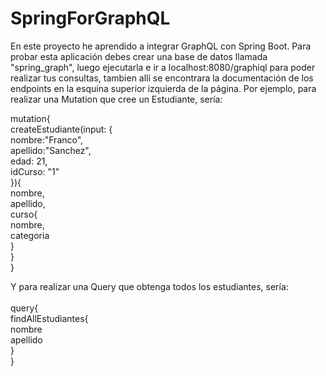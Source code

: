 # SpringForGraphQL
En este proyecto he aprendido a integrar GraphQL con Spring Boot. Para probar esta aplicación debes crear
una base de datos llamada "spring_graph", luego ejecutarla e ir a localhost:8080/graphiql para poder realizar tus consultas, tambien allí
se encontrara la documentación de los endpoints en la esquina superior izquierda de la página.
Por ejemplo, para realizar una Mutation que cree un Estudiante, sería:

mutation{ <br>
  createEstudiante(input: { <br>
    nombre:"Franco", <br>
    apellido:"Sanchez", <br>
    edad: 21, <br>
    idCurso: "1" <br>
  }){ <br>
    nombre, <br>
    apellido, <br>
    curso{ <br>
      nombre, <br>
      categoria <br>
    }   <br>
  } <br>
} <br>

Y para realizar una Query que obtenga todos los estudiantes, sería: <br>
<br>
query{ <br>
  findAllEstudiantes{ <br>
    nombre <br>
    apellido <br>
  } <br>
} <br>
